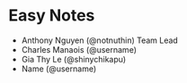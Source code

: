 # Easy Notes
- Anthony Nguyen (@notnuthin) Team Lead
- Charles Manaois (@username)
- Gia Thy Le (@shinychikapu)
- Name (@username)
